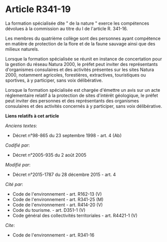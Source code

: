 # Article R341-19

La formation spécialisée dite " de la nature " exerce les compétences dévolues à la commission au titre du I de l'article R.
341-16. 

Les membres du quatrième collège sont des personnes ayant compétence en matière de protection de la flore et de la faune
sauvage ainsi que des milieux naturels. 

Lorsque la formation spécialisée se réunit en instance de concertation pour la gestion du réseau Natura 2000, le préfet peut
inviter des représentants d'organismes consulaires et des activités présentes sur les sites Natura 2000, notamment agricoles,
forestières, extractives, touristiques ou sportives, à y participer, sans voix délibérative.

Lorsque la formation spécialisée est chargée d'émettre un avis sur un acte réglementaire relatif à la protection de sites
d'intérêt géologique, le préfet peut inviter des personnes et des représentants des organismes consulaires et des activités
concernés à y participer, sans voix délibérative.

**Liens relatifs à cet article**

_Anciens textes_:

  - Décret n°98-865 du 23 septembre 1998 - art. 4 (Ab)

_Codifié par_:

  - Décret n°2005-935 du 2 août 2005

_Modifié par_:

  - Décret n°2015-1787 du 28 décembre 2015 - art. 4

_Cité par_:

  - Code de l'environnement - art. R162-13 (V)
  - Code de l'environnement - art. R341-25 (M)
  - Code de l'environnement - art. R414-20 (V)
  - Code du tourisme. - art. D351-1 (V)
  - Code général des collectivités territoriales - art. R4421-1 (V)

_Cite_:

  - Code de l'environnement - art. R341-16
